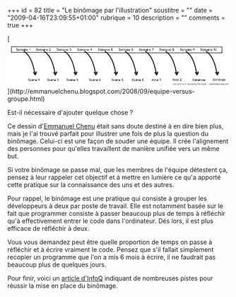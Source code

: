 +++
id = 82
title = "Le binômage par l'illustration"
soustitre = ""
date = "2009-04-16T23:09:55+01:00"
rubrique = 10
description = ""
comments = true
+++

<div class="chapo"></div>
[<img src="/images/png/planning_oriente_planning.png"/>](http://emmanuelchenu.blogspot.com/2008/09/equipe-versus-groupe.html)

Est-il nécessaire d'ajouter quelque chose ?

Ce dessin d'[Emmanuel Chenu](http://emmanuelchenu.blogspot.com) était sans doute destiné à en dire bien plus, mais je l'ai trouvé parfait pour illustrer une fois de plus la question du binômage.
Celui-ci est une façon de souder une équipe. Il crée l'alignement des personnes pour qu'elles travaillent de manière unifiée vers un même but.

Si votre binômage se passe mal, que les membres de l'équipe détestent ça, pensez à leur rappeler cet objectif et à mettre en lumière ce qu'a apporté cette pratique sur la connaissance des uns et des autres.

Pour rappel, le binômage est une pratique qui consiste à grouper les développeurs à deux par poste de travail. Elle est notamment basée sur le fait que programmer consiste à passer beaucoup plus de temps à réfléchir qu'à effectivement entrer le code dans l'ordinateur. Dés lors, il est plus efficace de réfléchir à deux.

Vous vous demandez peut être quelle proportion de temps on passe à réfléchir et à écrire vraiment le code. Pensez que s'il fallait simplement recopier un programme que l'on a mis 6 mois à écrire, il ne faudrait pas beaucoup plus de quelques jours.

Pour finir, voici un [article d'InfoQ](http://www.infoq.com/articles/adopting-pair-programming) indiquant de nombreuses pistes pour réussir la mise en place du binômage.
